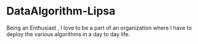 # DataAlgorithm-Lipsa
Being an Enthusiast , I love to be a part of an organization where I have to deploy the various algorithms in a day to day life. 
